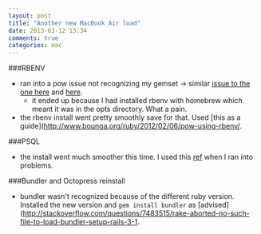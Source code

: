 ```yaml
---
layout: post
title: "Another new MacBook Air load"
date: 2013-03-12 13:34
comments: true
categories: mac
---
```


###RBENV
  - ran into a pow issue not recognizing my gemset -> similar [issue to the one here](https://github.com/37signals/pow/issues/202) and [here](http://thelucid.com/2012/10/11/pow-meet-rbenv/).
    - it ended up because I had installed rbenv with homebrew which meant it was in the opts directory. What a pain.
  - the rbenv install went pretty smoothly save for that. Used [this as a guide](http://www.bounga.org/ruby/2012/02/06/pow-using-rbenv/.

###PSQL
  - the install went much smoother this time. I used this [ref](http://stackoverflow.com/questions/12028037/postgres-app-could-not-start-on-port-5432/13847738#13847738) when I ran into problems.

###Bundler and Octopress reinstall
  - bundler wasn't recognized because of the different ruby version. Installed the new version and `gem install bundler` as [advised](http://stackoverflow.com/questions/7483515/rake-aborted-no-such-file-to-load-bundler-setup-rails-3-1.